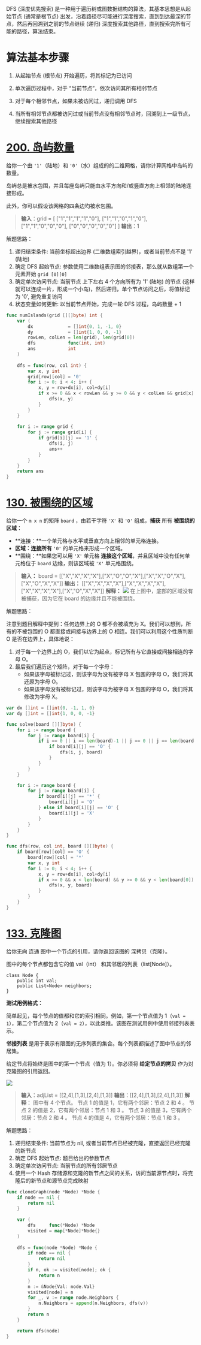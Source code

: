 DFS (深度优先搜索) 是一种用于遍历树或图数据结构的算法，其基本思想是从起始节点 (通常是根节点) 出发，沿着路径尽可能进行深度搜索，直到到达最深的节点，然后再回溯到之前的节点继续 (递归) 深度搜索其他路径，直到搜索完所有可能的路径，算法结束。
# 算法基本步骤

1. 从起始节点 (根节点) 开始遍历，将其标记为已访问
    
2. 单次遍历过程中，对于 “当前节点”，依次访问其所有相邻节点
    
3. 对于每个相邻节点，如果未被访问过，递归调用 DFS
    
4. 当所有相邻节点都被访问过或当前节点没有相邻节点时，回溯到上一级节点，继续搜索其他路径
# [200. 岛屿数量](https://leetcode.cn/problems/number-of-islands/description/)

给你一个由 `'1'`（陆地）和 `'0'`（水）组成的的二维网格，请你计算网格中岛屿的数量。

岛屿总是被水包围，并且每座岛屿只能由水平方向和/或竖直方向上相邻的陆地连接形成。

此外，你可以假设该网格的四条边均被水包围。

> **输入**：grid = [
>   ["1","1","1","1","0"],
>   ["1","1","0","1","0"],
>   ["1","1","0","0","0"],
>   ["0","0","0","0","0"]
> ]
> **输出**：1

解题思路：

1. 递归结束条件: 当前坐标超出边界 (二维数组索引越界)，或者当前节点不是 '1' (陆地)
2. 确定 DFS 起始节点: 参数使用二维数组表示图的邻接表，那么就从数组第一个元素开始 `grid [0][0]`
3. 确定单次访问节点: 当前节点 上下左右 4 个方向所有为 '1' (陆地) 的节点 (这样就可以连成一片，形成一个小岛)，然后递归，单个节点访问之后，将值标记为 '0', 避免重复访问
4. 状态变量如何更新: 以当前节点开始，完成一轮 DFS 过程，岛屿数量 + 1

```go
func numIslands(grid [][]byte) int {
	var (
		dx             = []int{0, 1, -1, 0}
		dy             = []int{1, 0, 0, -1}
		rowLen, colLen = len(grid), len(grid[0])
		dfs            func(int, int)
		ans            int
	)
	
	dfs = func(row, col int) {
		var x, y int
		grid[row][col] = '0'
		for i := 0; i < 4; i++ {
			x, y = row+dx[i], col+dy[i]
			if x >= 0 && x < rowLen && y >= 0 && y < colLen && grid[x][y] == '1' {
				dfs(x, y)
			}
		}
	}
	
	for i := range grid {
		for j := range grid[i] {
			if grid[i][j] == '1' {
				dfs(i, j)
				ans++
			}
		}
	}
	return ans
}
```

# [130. 被围绕的区域](https://leetcode.cn/problems/surrounded-regions/description/)

给你一个 `m x n` 的矩阵 `board` ，由若干字符 `'X'` 和 `'O'` 组成，**捕获** 所有 **被围绕的区域**：

- **连接：**一个单元格与水平或垂直方向上相邻的单元格连接。
- **区域：连接所有** `'0'` 的单元格来形成一个区域。
- **围绕：**如果您可以用 `'X'` 单元格 **连接这个区域**，并且区域中没有任何单元格位于 `board` 边缘，则该区域被 `'X'` 单元格围绕。

> **输入：** board = [["X","X","X","X"],["X","O","O","X"],["X","X","O","X"],["X","O","X","X"]]
> **输出：** [["X","X","X","X"],["X","X","X","X"],["X","X","X","X"],["X","O","X","X"]]
> **解释：**
> ![](../picture/056621f7858bef97183fc839833af382_MD5.png)
> 在上图中，底部的区域没有被捕获，因为它在 board 的边缘并且不能被围绕。

解题思路：

注意到题目解释中提到：任何边界上的 O 都不会被填充为 X。我们可以想到，所有的不被包围的 O 都直接或间接与边界上的 O 相连。我们可以利用这个性质判断 O 是否在边界上，具体地说：

1. 对于每一个边界上的 O，我们以它为起点，标记所有与它直接或间接相连的字母 O。
2. 最后我们遍历这个矩阵，对于每一个字母：
    - 如果该字母被标记过，则该字母为没有被字母 X 包围的字母 O，我们将其还原为字母 O。
    - 如果该字母没有被标记过，则该字母为被字母 X 包围的字母 O，我们将其修改为字母 X。

```go
var dx []int = []int{0, -1, 1, 0}
var dy []int = []int{1, 0, 0, -1}

func solve(board [][]byte) {
	for i := range board {
		for j := range board[i] {
			if i == 0 || i == len(board)-1 || j == 0 || j == len(board[i])-1 {
				if board[i][j] == 'O' {
					dfs(i, j, board)
				}
			}
		}
	}

	for i := range board {
		for j := range board[i] {
			if board[i][j] == '*' {
				board[i][j] = 'O'
			} else if board[i][j] == 'O' {
				board[i][j] = 'X'
			}
		}
	}
}

func dfs(row, col int, board [][]byte) {
	if board[row][col] == 'O' {
		board[row][col] = '*'
		var x, y int
		for i := 0; i < 4; i++ {
			x, y = row+dx[i], col+dy[i]
			if x >= 0 && x < len(board) && y >= 0 && y < len(board[0]) && board[x][y] != 'X' {
				dfs(x, y, board)
			}
		}
	}
}
```

# [133. 克隆图](https://leetcode.cn/problems/clone-graph/description/)

给你无向 连通 图中一个节点的引用，请你返回该图的 深拷贝（克隆）。

图中的每个节点都包含它的值 val（int） 和其邻居的列表（list[Node]）。

```
class Node {
    public int val;
    public List<Node> neighbors;
}
```

**测试用例格式：**

简单起见，每个节点的值都和它的索引相同。例如，第一个节点值为 1（`val = 1`），第二个节点值为 2（`val = 2`），以此类推。该图在测试用例中使用邻接列表表示。

**邻接列表** 是用于表示有限图的无序列表的集合。每个列表都描述了图中节点的邻居集。

给定节点将始终是图中的第一个节点（值为 1）。你必须将 **给定节点的拷贝** 作为对克隆图的引用返回。

![](../picture/a03712770ce2d1039694595b6ff1c2eb_MD5.jpeg)
> **输入**：adjList = [[2,4],[1,3],[2,4],[1,3]]
> **输出**：[[2,4],[1,3],[2,4],[1,3]]
> **解释**：
> 图中有 4 个节点。
> 节点 1 的值是 1，它有两个邻居：节点 2 和 4 。
> 节点 2 的值是 2，它有两个邻居：节点 1 和 3 。
> 节点 3 的值是 3，它有两个邻居：节点 2 和 4 。
> 节点 4 的值是 4，它有两个邻居：节点 1 和 3 。

解题思路：

1. 递归结束条件: 当前节点为 nil, 或者当前节点已经被克隆，直接返回已经克隆的新节点
2. 确定 DFS 起始节点: 题目给出的参数节点
3. 确定单次访问节点: 当前节点的所有邻居节点
4. 使用一个 Hash 存储源和克隆的新节点之间的关系，访问当前源节点时，将克隆后的新节点和源节点完成映射

```go
func cloneGraph(node *Node) *Node {
	if node == nil {
		return nil
	}
	
	var (
		dfs     func(*Node) *Node
		visited = map[*Node]*Node{}
	)
	
	dfs = func(node *Node) *Node {
		if node == nil {
			return nil
		}
		if n, ok := visited[node]; ok {
			return n
		}
		n := &Node{Val: node.Val}
		visited[node] = n
		for _, v := range node.Neighbors {
			n.Neighbors = append(n.Neighbors, dfs(v))
		}
		return n
	}

	return dfs(node)
}
```